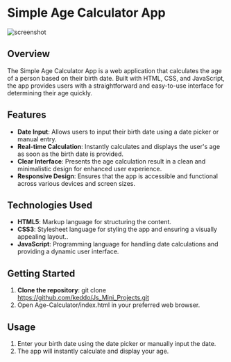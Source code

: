 # Simple Age Calculator App #

![screenshot](./age.png)

## Overview ##

The Simple Age Calculator App is a web application that calculates the age of a person based on their birth date. Built with HTML, CSS, and JavaScript, the app provides users with a straightforward and easy-to-use interface for determining their age quickly.


## Features ##
* **Date Input**: Allows users to input their birth date using a date picker or manual entry.
* **Real-time Calculation**: Instantly calculates and displays the user's age as soon as the birth date is provided.
* **Clear Interface**: Presents the age calculation result in a clean and minimalistic design for enhanced user experience.
* **Responsive Design**: Ensures that the app is accessible and functional across various devices and screen sizes.

## Technologies Used ## 
* **HTML5**: Markup language for structuring the content.
* **CSS3**: Stylesheet language for styling the app and ensuring a visually appealing layout..
* **JavaScript**: Programming language for handling date calculations and providing a dynamic user interface.

## Getting Started ##
1. **Clone the repository**: git clone https://github.com/keddo/Js_Mini_Projects.git
2. Open Age-Calculator/index.html in your preferred web browser.

## Usage ##
1. Enter your birth date using the date picker or manually input the date.
2. The app will instantly calculate and display your age.
